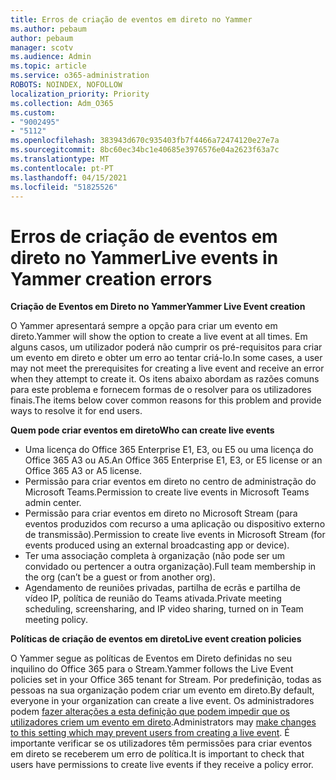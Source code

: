 ```yaml
---
title: Erros de criação de eventos em direto no Yammer
ms.author: pebaum
author: pebaum
manager: scotv
ms.audience: Admin
ms.topic: article
ms.service: o365-administration
ROBOTS: NOINDEX, NOFOLLOW
localization_priority: Priority
ms.collection: Adm_O365
ms.custom:
- "9002495"
- "5112"
ms.openlocfilehash: 383943d670c935403fb7f4466a72474120e27e7a
ms.sourcegitcommit: 8bc60ec34bc1e40685e3976576e04a2623f63a7c
ms.translationtype: MT
ms.contentlocale: pt-PT
ms.lasthandoff: 04/15/2021
ms.locfileid: "51825526"
---
```

# <a name="live-events-in-yammer-creation-errors"></a><span data-ttu-id="f629d-102">Erros de criação de eventos em direto no Yammer</span><span class="sxs-lookup"><span data-stu-id="f629d-102">Live events in Yammer creation errors</span></span>

<span data-ttu-id="f629d-103">**Criação de Eventos em Direto no Yammer**</span><span class="sxs-lookup"><span data-stu-id="f629d-103">**Yammer Live Event creation**</span></span>

<span data-ttu-id="f629d-104">O Yammer apresentará sempre a opção para criar um evento em direto.</span><span class="sxs-lookup"><span data-stu-id="f629d-104">Yammer will show the option to create a live event at all times.</span></span> <span data-ttu-id="f629d-105">Em alguns casos, um utilizador poderá não cumprir os pré-requisitos para criar um evento em direto e obter um erro ao tentar criá-lo.</span><span class="sxs-lookup"><span data-stu-id="f629d-105">In some cases, a user may not meet the prerequisites for creating a live event and receive an error when they attempt to create it.</span></span> <span data-ttu-id="f629d-106">Os itens abaixo abordam as razões comuns para este problema e fornecem formas de o resolver para os utilizadores finais.</span><span class="sxs-lookup"><span data-stu-id="f629d-106">The items below cover common reasons for this problem and provide ways to resolve it for end users.</span></span>

<span data-ttu-id="f629d-107">**Quem pode criar eventos em direto**</span><span class="sxs-lookup"><span data-stu-id="f629d-107">**Who can create live events**</span></span>
- <span data-ttu-id="f629d-108">Uma licença do Office 365 Enterprise E1, E3, ou E5 ou uma licença do Office 365 A3 ou A5.</span><span class="sxs-lookup"><span data-stu-id="f629d-108">An Office 365 Enterprise E1, E3, or E5 license or an Office 365 A3 or A5 license.</span></span>
- <span data-ttu-id="f629d-109">Permissão para criar eventos em direto no centro de administração do Microsoft Teams.</span><span class="sxs-lookup"><span data-stu-id="f629d-109">Permission to create live events in Microsoft Teams admin center.</span></span>
- <span data-ttu-id="f629d-110">Permissão para criar eventos em direto no Microsoft Stream (para eventos produzidos com recurso a uma aplicação ou dispositivo externo de transmissão).</span><span class="sxs-lookup"><span data-stu-id="f629d-110">Permission to create live events in Microsoft Stream (for events produced using an external broadcasting app or device).</span></span>
- <span data-ttu-id="f629d-111">Ter uma associação completa à organização (não pode ser um convidado ou pertencer a outra organização).</span><span class="sxs-lookup"><span data-stu-id="f629d-111">Full team membership in the org (can’t be a guest or from another org).</span></span>
- <span data-ttu-id="f629d-112">Agendamento de reuniões privadas, partilha de ecrãs e partilha de vídeo IP, política de reunião do Teams ativada.</span><span class="sxs-lookup"><span data-stu-id="f629d-112">Private meeting scheduling, screensharing, and IP video sharing, turned on in Team meeting policy.</span></span>

<span data-ttu-id="f629d-113">**Políticas de criação de eventos em direto**</span><span class="sxs-lookup"><span data-stu-id="f629d-113">**Live event creation policies**</span></span>

<span data-ttu-id="f629d-114">O Yammer segue as políticas de Eventos em Direto definidas no seu inquilino do Office 365 para o Stream.</span><span class="sxs-lookup"><span data-stu-id="f629d-114">Yammer follows the Live Event policies set in your Office 365 tenant for Stream.</span></span> <span data-ttu-id="f629d-115">Por predefinição, todas as pessoas na sua organização podem criar um evento em direto.</span><span class="sxs-lookup"><span data-stu-id="f629d-115">By default, everyone in your organization can create a live event.</span></span> <span data-ttu-id="f629d-116">Os administradores podem [fazer alterações a esta definição que podem impedir que os utilizadores criem um evento em direto](https://docs.microsoft.com/stream/live-event-administration#enabling-and-restricting-users-to-creating).</span><span class="sxs-lookup"><span data-stu-id="f629d-116">Administrators may [make changes to this setting which may prevent users from creating a live event](https://docs.microsoft.com/stream/live-event-administration#enabling-and-restricting-users-to-creating).</span></span> <span data-ttu-id="f629d-117">É importante verificar se os utilizadores têm permissões para criar eventos em direto se receberem um erro de política.</span><span class="sxs-lookup"><span data-stu-id="f629d-117">It is important to check that users have permissions to create live events if they receive a policy error.</span></span>
